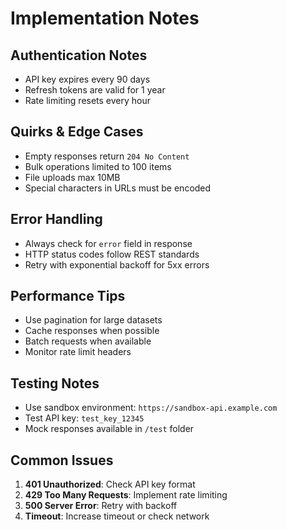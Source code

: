 # Implementation Notes

## Authentication Notes
- API key expires every 90 days
- Refresh tokens are valid for 1 year
- Rate limiting resets every hour

## Quirks & Edge Cases
- Empty responses return `204 No Content`
- Bulk operations limited to 100 items
- File uploads max 10MB
- Special characters in URLs must be encoded

## Error Handling
- Always check for `error` field in response
- HTTP status codes follow REST standards
- Retry with exponential backoff for 5xx errors

## Performance Tips
- Use pagination for large datasets
- Cache responses when possible
- Batch requests when available
- Monitor rate limit headers

## Testing Notes
- Use sandbox environment: `https://sandbox-api.example.com`
- Test API key: `test_key_12345`
- Mock responses available in `/test` folder

## Common Issues
1. **401 Unauthorized**: Check API key format
2. **429 Too Many Requests**: Implement rate limiting
3. **500 Server Error**: Retry with backoff
4. **Timeout**: Increase timeout or check network